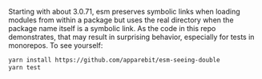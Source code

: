 Starting with about 3.0.71, esm preserves symbolic links when loading modules
from within a package but uses the real directory when the package name itself
is a symbolic link. As the code in this repo demonstrates, that may result in
surprising behavior, especially for tests in monorepos. To see yourself:

```bash
yarn install https://github.com/apparebit/esm-seeing-double
yarn test
```
